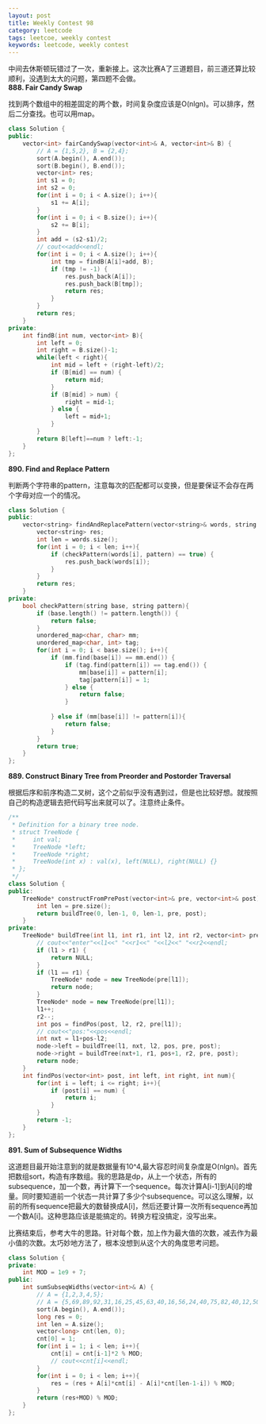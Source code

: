 ```yaml
---
layout: post
title: Weekly Contest 98
category: leetcode
tags: leetcoe, weekly contest
keywords: leetcode, weekly contest
---
```

中间去休斯顿玩错过了一次，重新接上。这次比赛A了三道题目，前三道还算比较顺利，没遇到太大的问题，第四题不会做。<br>
**888. Fair Candy Swap**
<p>找到两个数组中的相差固定的两个数，时间复杂度应该是O(nlgn)。可以排序，然后二分查找。也可以用map。</p>

```c++
class Solution {
public:
    vector<int> fairCandySwap(vector<int>& A, vector<int>& B) {
        // A = {1,5,2}, B = {2,4};
        sort(A.begin(), A.end());
        sort(B.begin(), B.end());
        vector<int> res;
        int s1 = 0;
        int s2 = 0;
        for(int i = 0; i < A.size(); i++){
            s1 += A[i];
        }
        for(int i = 0; i < B.size(); i++){
            s2 += B[i];
        }
        int add = (s2-s1)/2;
        // cout<<add<<endl;
        for(int i = 0; i < A.size(); i++){
            int tmp = findB(A[i]+add, B);
            if (tmp != -1) {
                res.push_back(A[i]);
                res.push_back(B[tmp]);
                return res;
            }
        }
        return res;
    }
private:
    int findB(int num, vector<int> B){
        int left = 0;
        int right = B.size()-1;
        while(left < right){
            int mid = left + (right-left)/2;
            if (B[mid] == num) {
                return mid;
            }
            if (B[mid] > num) {
                right = mid-1;
            } else {
                left = mid+1;
            }
        }
        return B[left]==num ? left:-1;
    }
};
```

**890. Find and Replace Pattern**
<p>判断两个字符串的pattern，注意每次的匹配都可以变换，但是要保证不会存在两个字母对应一个的情况。</p>

```c++
class Solution {
public:
    vector<string> findAndReplacePattern(vector<string>& words, string pattern) {
        vector<string> res;
        int len = words.size();
        for(int i = 0; i < len; i++){
            if (checkPattern(words[i], pattern) == true) {
                res.push_back(words[i]);
            }
        }
        return res;
    }
private:
    bool checkPattern(string base, string pattern){
        if (base.length() != pattern.length()) {
            return false;
        }
        unordered_map<char, char> mm;
        unordered_map<char, int> tag;
        for(int i = 0; i < base.size(); i++){
            if (mm.find(base[i]) == mm.end()) {
                if (tag.find(pattern[i]) == tag.end()) {
                    mm[base[i]] = pattern[i];
                    tag[pattern[i]] = 1;
                } else {
                    return false;
                }
                
            } else if (mm[base[i]] != pattern[i]){
                return false;
            }
        }
        return true;
    }
};
```

**889. Construct Binary Tree from Preorder and Postorder Traversal**
<p>根据后序和前序构造二叉树，这个之前似乎没有遇到过，但是也比较好想。就按照自己的构造逻辑去把代码写出来就可以了。注意终止条件。</p>

```c++
/**
 * Definition for a binary tree node.
 * struct TreeNode {
 *     int val;
 *     TreeNode *left;
 *     TreeNode *right;
 *     TreeNode(int x) : val(x), left(NULL), right(NULL) {}
 * };
 */
class Solution {
public:
    TreeNode* constructFromPrePost(vector<int>& pre, vector<int>& post) {
        int len = pre.size();
        return buildTree(0, len-1, 0, len-1, pre, post);
    }
private:
    TreeNode* buildTree(int l1, int r1, int l2, int r2, vector<int> pre, vector<int> post){
        // cout<<"enter"<<l1<<" "<<r1<<" "<<l2<<" "<<r2<<endl;
        if (l1 > r1) {
            return NULL;
        }
        if (l1 == r1) {
            TreeNode* node = new TreeNode(pre[l1]);
            return node;
        }
        TreeNode* node = new TreeNode(pre[l1]);
        l1++;
        r2--;
        int pos = findPos(post, l2, r2, pre[l1]);
        // cout<<"pos:"<<pos<<endl;
        int nxt = l1+pos-l2;
        node->left = buildTree(l1, nxt, l2, pos, pre, post);
        node->right = buildTree(nxt+1, r1, pos+1, r2, pre, post);
        return node;
    }
    int findPos(vector<int> post, int left, int right, int num){
        for(int i = left; i <= right; i++){
            if (post[i] == num) {
                return i;
            }
        }
        return -1;
    }
};
```
**891. Sum of Subsequence Widths**

<p>这道题目最开始注意到的就是数据量有10^4,最大容忍时间复杂度是O(nlgn)。首先把数组sort，构造有序数组。我的思路是dp，从上一个状态，所有的subsequence，加一个数，再计算下一个sequence。每次计算A[i-1]到A[i]的增量。同时要知道前一个状态一共计算了多少个subsequence。可以这么理解，以前的所有sequence把最大的数替换成A[i]，然后还要计算一次所有sequence再加一个数A[i]。这种思路应该是能搞定的。转换方程没搞定，没写出来。</p>
<p>比赛结束后，参考大牛的思路。针对每个数，加上作为最大值的次数，减去作为最小值的次数。太巧妙地方法了，根本没想到从这个大的角度思考问题。</p>

```c++
class Solution {
private:
    int MOD = 1e9 + 7;
public:
    int sumSubseqWidths(vector<int>& A) {
        // A = {1,2,3,4,5};
        // A = {5,69,89,92,31,16,25,45,63,40,16,56,24,40,75,82,40,12,50,62,92,44,67,38,92,22,91,24,26,21,100,42,23,56,64,43,95,76,84,79,89,4,16,94,16,77,92,9,30,13};
        sort(A.begin(), A.end());
        long res = 0;
        int len = A.size();
        vector<long> cnt(len, 0);
        cnt[0] = 1;
        for(int i = 1; i < len; i++){
            cnt[i] = cnt[i-1]*2 % MOD;
            // cout<<cnt[i]<<endl;
        }
        for(int i = 0; i < len; i++){
            res = (res + A[i]*cnt[i] - A[i]*cnt[len-1-i]) % MOD;
        }
        return (res+MOD) % MOD;
    }
};
```

